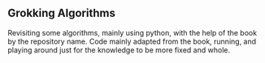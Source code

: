 ## Grokking Algorithms
Revisiting some algorithms, mainly using python, with the help of the book by the repository name. Code mainly adapted from the book, running, and playing around just for the knowledge to be more fixed and whole.
